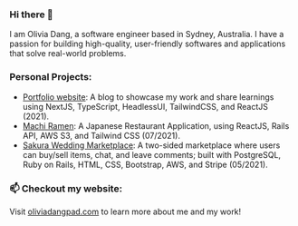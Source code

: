 ### Hi there 👋

I am Olivia Dang, a software engineer based in Sydney, Australia. I have a passion for building high-quality, user-friendly softwares and applications that solve real-world problems.

### Personal Projects:
- [Portfolio website](https://oliviadangpad.com/): A blog to showcase my work and share learnings using NextJS, TypeScript, HeadlessUI, TailwindCSS, and ReactJS (2021).
- [Machi Ramen](https://github.com/oliviadangpad/Machi-Ramen-Documentation): A Japanese Restaurant Application, using ReactJS, Rails API, AWS S3, and Tailwind CSS (07/2021).
- [Sakura Wedding Marketplace](https://github.com/oliviadangpad/sakura-wedding): A two-sided marketplace where users can buy/sell items, chat, and leave comments; built with PostgreSQL, Ruby on Rails, HTML, CSS, Bootstrap, AWS, and Stripe (05/2021).

### 📫 Checkout my website:
Visit [oliviadangpad.com](https://oliviadangpad.com/) to learn more about me and my work!
<!--
**oliviadangpad/oliviadangpad** is a ✨ _special_ ✨ repository because its `README.md` (this file) appears on your GitHub profile.

Here are some ideas to get you started:

- 🔭 I’m currently working on ...
- 🌱 I’m currently learning ...
- 👯 I’m looking to collaborate on ...
- 🤔 I’m looking for help with ...
- 💬 Ask me about ...
- 📫 How to reach me: ...
- 😄 Pronouns: ...
- ⚡ Fun fact: ...
-->
